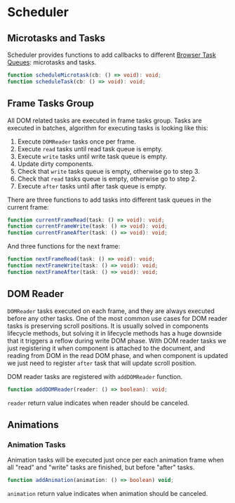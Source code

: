 # Scheduler

## Microtasks and Tasks

Scheduler provides functions to add callbacks to different
[Browser Task Queues](https://html.spec.whatwg.org/multipage/webappapis.html#task-queue): microtasks and tasks.

```ts
function scheduleMicrotask(cb: () => void): void;
function scheduleTask(cb: () => void): void;
```

## Frame Tasks Group

All DOM related tasks are executed in frame tasks group. Tasks are executed in batches, algorithm for executing tasks
is looking like this:

1. Execute `DOMReader` tasks once per frame.
2. Execute `read` tasks until read task queue is empty.
3. Execute `write` tasks until write task queue is empty.
4. Update dirty components.
5. Check that `write` tasks queue is empty, otherwise go to step 3.
6. Check that `read` tasks queue is empty, otherwise go to step 2.
7. Execute `after` tasks until after task queue is empty.

There are three functions to add tasks into different task queues in the current frame:

```ts
function currentFrameRead(task: () => void): void;
function currentFrameWrite(task: () => void): void;
function currentFrameAfter(task: () => void): void;
```

And three functions for the next frame:

```ts
function nextFrameRead(task: () => void): void;
function nextFrameWrite(task: () => void): void;
function nextFrameAfter(task: () => void): void;
```

## DOM Reader

`DOMReader` tasks executed on each frame, and they are always executed before any other tasks. One of the most common
use cases for DOM reader tasks is preserving scroll positions. It is usually solved in components lifecycle methods,
but solving it in lifecycle methods has a huge downside that it triggers a reflow during write DOM phase. With DOM
reader tasks we just registering it when component is attached to the document, and reading from DOM in the read DOM
phase, and when component is updated we just need to register `after` task that will update scroll position.

DOM reader tasks are registered with `addDOMReader` function.

```ts
function addDOMReader(reader: () => boolean): void;
```

`reader` return value indicates when reader should be canceled.

## Animations

### Animation Tasks

Animation tasks will be executed just once per each animation frame when all "read" and "write" tasks are finished, but
before "after" tasks.

```ts
function addAnimation(animation: () => boolean) void;
```

`animation` return value indicates when animation should be canceled.
